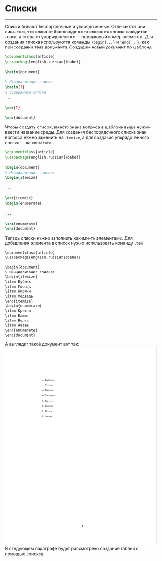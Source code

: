 # Списки
---
Списки бывают беспорядочные и упорядоченные. Отличаются они лишь тем, что слева от беспорядочного элемента списка находится точка, а слева от упорядоченного -- порядковый номер элемента. Для создания списка используются команды `\begin{...}` и `\end{...}`, как при создании тела документа. Создадим новый документ по шаблону:
```latex
\documentclass{article}
\usepackage[english,russian]{babel}

\begin{document}

% Инициализация списка
\begin{?}
% Содержимое списка
...

\end{?}

\end{document}
```
Чтобы создать список, вместо знака вопроса в шаблоне выше нужно ввести название среды. Для создания беспорядочного списка знак вопроса нужно заменить на `itemize`, а для создания упорядоченного списка -- на `enumerate`:
```latex
\documentclass{article}
\usepackage[english,russian]{babel}

\begin{document}
% Инициализация списков
\begin{itemize}

...

\end{itemize}
\begin{enumerate}

...

\end{enumerate}
\end{document}
```
Теперь списки нужно заполнить какими-то элементами. Для добавления элемента в список нужно использовать команду `item`
```
\documentclass{article}
\usepackage[english,russian]{babel}

\begin{document}
% Инициализация списков
\begin{itemize}
\item Бублик
\item Гвоздь
\item Кирпич
\item Медведь
\end{itemize}
\begin{enumerate}
\item Кресло
\item Башня
\item Волга
\item Ааааа
\end{enumerate}
\end{document}
```
А выглядит такой документ вот так:
![Пример 1](examples/6_1.png)
В следующем параграфе будет рассмотрено создание таблиц с помощью списков.
